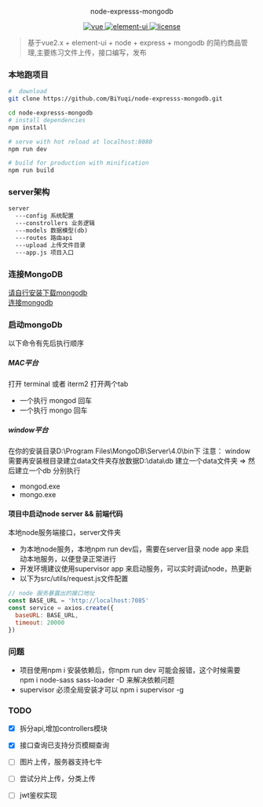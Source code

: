 <p align="center">
  node-expresss-mongodb
</p>

<p align="center">
	<a href="https://github.com/vuejs/vue">
		<img src="https://img.shields.io/badge/vue-2.5.2-blue.svg" alt="vue">
	</a>
	<a href="https://github.com/ElemeFE/element">
		<img src="https://img.shields.io/badge/element----ui-2.3.2-blue.svg" alt="element-ui">
	</a>
	<a href="https://github.com/BiYuqi/node-expresss-mongodb/blob/master/LICENSE">
		<img src="https://img.shields.io/github/license/mashape/apistatus.svg" alt="license">
	</a>
</p>

> 基于vue2.x + element-ui + node + express + mongodb 的简约商品管理,主要练习文件上传，接口编写，发布


### 本地跑项目

``` bash
#  download
git clone https://github.com/BiYuqi/node-expresss-mongodb.git

cd node-expresss-mongodb
# install dependencies
npm install

# serve with hot reload at localhost:8080
npm run dev

# build for production with minification
npm run build
```
### server架构
```html
server
  ---config 系统配置
  ---constrollers 业务逻辑
  ---models 数据模型(db)
  ---routes 路由api
  ---upload 上传文件目录
  ---app.js 项目入口
```

### 连接MongoDB
<a href="http://www.runoob.com/mongodb/mongodb-window-install.html">请自行安装下载mongodb</a> <br/>
<a href="http://www.runoob.com/mongodb/mongodb-connections.html">连接mongodb</a>

### 启动mongoDb
以下命令有先后执行顺序
##### MAC平台
打开 terminal 或者 iterm2 打开两个tab
* 一个执行 mongod 回车
* 一个执行 mongo 回车
##### window平台
在你的安装目录D:\Program Files\MongoDB\Server\4.0\bin下
注意：
window需要再安装根目录建立data文件夹存放数据D:\data\db
建立一个data文件夹 => 然后建立一个db
分别执行
* mongod.exe
* mongo.exe
#### 项目中启动node server && 前端代码
本地node服务端接口，server文件夹
* 为本地node服务，本地npm run dev后，需要在server目录 node app 来启动本地服务，以便登录正常进行
* 开发环境建议使用supervisor app 来启动服务，可以实时调试node，热更新
* 以下为src/utils/request.js文件配置
```js
// node 服务暴露出的接口地址
const BASE_URL = 'http://localhost:7085'
const service = axios.create({
  baseURL: BASE_URL,
  timeout: 20000
})
```
### 问题
* 项目使用npm i 安装依赖后，你npm run dev 可能会报错，这个时候需要 npm i node-sass sass-loader -D 来解决依赖问题
* supervisor 必须全局安装才可以 npm i supervisor -g

### TODO
- [x] 拆分api,增加controllers模块
- [x] 接口查询已支持分页模糊查询
- [ ] 图片上传，服务器支持七牛
- [ ] 尝试分片上传，分类上传
- [ ] jwt鉴权实现

